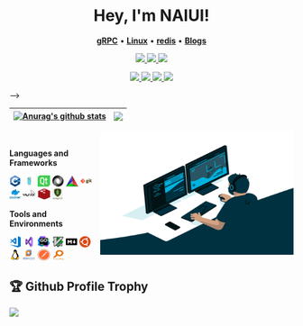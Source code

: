 <!-- ### Hi there 👋

**NAIUI/NAIUI** is a ✨ _special_ ✨ repository because its `README.md` (this file) appears on your GitHub profile.

Here are some ideas to get you started:

- 🔭 I’m currently working on ...
- 🌱 I’m currently learning ...
- 👯 I’m looking to collaborate on ...
- 🤔 I’m looking for help with ...
- 💬 Ask me about anything [here](https://github.com/NAIUI/NAIUI/issues)
- 📫 How to reach me: ...
- 😄 Pronouns: ...
- ⚡ Fun fact: ...
- ❤️ I love ...  -->
<h1 align="center">
  Hey, I'm NAIUI!
</h1>

<p align="center">
    <b><a href="https://github.com/grpc/grpc)">gRPC</a></b>
    •
    <b><a href="https://github.com/torvalds/linux">Linux</a></b>
    •
    <b><a href="https://github.com/redis/redis">redis</a></b>
    •
    <b><a href="https://NAIUI.github.io/">Blogs</a></b>
    <!-- •<b><a href="7650421@qq.com">Email</a></b> -->
    <!-- •<b><a href="https://www.paypal.me/younger">Sponsor</a></b> -->
</p>

<p align="center">
    <a href="https://www.rust-lang.org/"> <img src="https://img.shields.io/badge/rust-d07f4f.svg?&style=for-the-badge&logo=rust&logoColor=white"/> </a>
    <a href="https://golang.org/"> <img src="https://img.shields.io/badge/go-00ADD8.svg?&style=for-the-badge&logo=go&logoColor=white"/> </a>
    <a href="https://elixir-lang.org/"> <img src="https://img.shields.io/badge/elixir-9a3ea8?style=for-the-badge&logo=elixir&logoColor=white"/> </a>
</p>

<p align="center">
    <a href="https://neovim.io/"> <img src="https://img.shields.io/badge/neovim-%2357A143.svg?&style=for-the-badge&logo=neovim&logoColor=white"/> </a>
    <a href="https://www.archlinux.org/"> <img src="https://img.shields.io/badge/arch-%231793d1.svg?&style=for-the-badge&logo=arch-linux&logoColor=white"/> </a>
    <a href=""> <img src="https://img.shields.io/badge/win10-%23008080.svg?&style=for-the-badge&logo=windows&logoColor=white"/> </a>
    <a href="https://github.com/Microsoft/Terminal/"> <img src="https://img.shields.io/badge/wt-%234d4d4d.svg?&style=for-the-badge&logo=windows-terminal&logoColor=white"/> </a>
</p>



<!--
<div align="center">
  <img src="https://octodex.github.com/images/justicetocat.jpg" width="320" height="320">
<!--   <img src="https://octodex.github.com/images/daftpunktocat-thomas.gif" width="320" height="320"> -->
<!--   <img src="https://octodex.github.com/images/daftpunktocat-guy.gif" width="320" height="320">  -->
</div>
-->


<!--
![Dusai's GitHub stats](https://github-readme-stats.vercel.app/api?username=NAIUI&show_icons=true&theme=radical)
-->

| <a href="https://github.com/NAIUI/github-readme-stats"><img align="center" src="https://github-readme-stats.vercel.app/api?username=NAIUI&show_icons=true&include_all_commits=true&theme=buefy&hide_border=true" alt="Anurag's github stats" /></a> | <a href="https://github.com/NAIUI/github-readme-stats"><img align="center" src="https://github-readme-stats.vercel.app/api/top-langs/?username=NAIUI&layout=compact&theme=buefy&hide_border=true" /></a> |
| ------------- | ------------- |

<img align="right" alt="GIF" src="image/code.gif" width="343" height="220" title="Do what you like, and do it best!"> &nbsp;&nbsp;&nbsp;&nbsp;
 
**Languages and Frameworks**

<code><img height="20" src="image/cpp.png" alt="C++" title="C++"></code>
<code><img height="20" width="22" src="image/Golang.png" alt="Golang" title="Golang"></code>
<code><img height="20" width="22" src="image/Qt.png" alt="Qt" title="Qt"></code>
<code><img height="20" src="image/json.png" alt="JSON" title="JSON"></code>
<code><img height="20" width="22" src="image/CMake.png" alt="CMake" title="CMake"></code>
<code><img height="20" src="image/git.png" alt="Git" title="Git"></code>
<code><img height="20" src="image/docker.png" alt="Docker" title="Docker"></code>
<code><img height="20" width="22" src="image/MySQL.png" alt="MySQL" title="MySQL"></code>
<code><img height="20" width="22" src="image/redis.png" alt="redis" title="redis"></code>
<code><img height="20" src="image/mongodb.png" alt="MongoDB" title="mongodb"></code>

**Tools and Environments**

<code><img height="20" src="image/visual-studio-code.png" alt="VSCode" title="VSCode"></code>
<code><img height="20" width="22" src="image/Visual Studio.png" alt="Visual Studio" title="Visual Studio"></code>
<code><img height="20" width="22" src="image/GoLand.png" alt="GoLand" title="GoLand"></code>
<code><img height="20" src="image/vim.png" alt="Vim" title="Vim"></code>
<code><img height="20" src="image/markdown.png" alt="Markdown" title="MarkDown"></code>
<code><img height="20" src="image/ubuntu.png" alt="Ubuntu" title="Ubuntu"></code>
<code><img height="20" src="image/linux.png" alt="Linux" title="Linux"></code>
<code><img height="20" width="22" src="image/vmware.png" alt="vmware" title="vmware"></code>
<code><img height="20" width="22" src="image/postman.png" alt="postman" title="postman"></code>
<code><img height="20" width="22" src="image/everything.png" alt="everything" title="everything"></code>

## 🏆 Github Profile Trophy
<img src="https://github-profile-trophy.vercel.app/?username=NAIUI&column=8"/>
